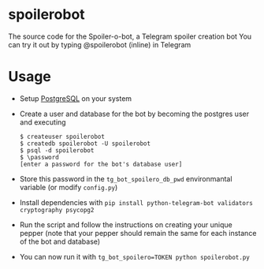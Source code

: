 # spoilerobot
The source code for the Spoiler-o-bot, a Telegram spoiler creation bot
You can try it out by typing @spoilerobot (inline) in Telegram


# Usage
- Setup [PostgreSQL](https://www.postgresql.org/) on your system  
- Create a user and database for the bot by becoming the postgres user and executing

      $ createuser spoilerobot
      $ createdb spoilerobot -U spoilerobot
      $ psql -d spoilerobot
      $ \password
      [enter a password for the bot's database user]

- Store this password in the `tg_bot_spoilero_db_pwd` environmantal variable (or modify `config.py`)
- Install dependencies with `pip install python-telegram-bot validators cryptography psycopg2`
- Run the script and follow the instructions on creating your unique pepper (note that your pepper should remain the same for each instance of the bot and database)

- You can now run it with `tg_bot_spoilero=TOKEN python spoilerobot.py`